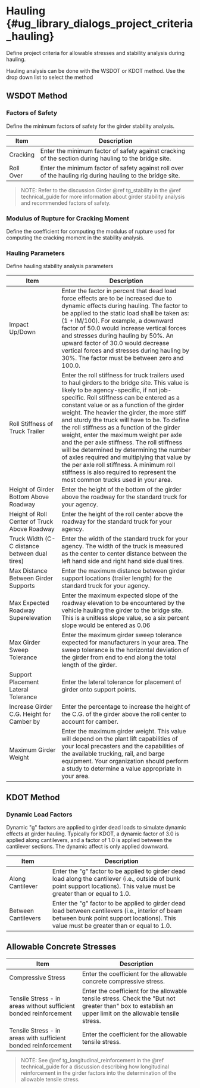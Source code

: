 Hauling {#ug_library_dialogs_project_criteria_hauling}
==============================================
Define project criteria for allowable stresses and stability analysis during hauling.

Hauling analysis can be done with the WSDOT or KDOT method. Use the drop down list to select the method

WSDOT Method
--------------

### Factors of Safety ###
Define the minimum factors of safety for the girder stability analysis.

Item | Description
-----|------------
Cracking | Enter the minimum factor of safety against cracking of the section during hauling to the bridge site.
Roll Over | Enter the minimum factor of safety against roll over of the hauling rig during hauling to the bridge site.

> NOTE: Refer to the discussion Girder @ref tg_stability in the @ref technical_guide for more information about girder stability analysis and recommended factors of safety.

### Modulus of Rupture for Cracking Moment ###
Define the coefficient for computing the modulus of rupture used for computing the cracking moment in the stability analysis.

### Hauling Parameters ###
Define hauling stability analysis parameters

Item | Description
-----|---------------
Impact Up/Down | Enter the factor in percent that dead load force effects are to be increased due to dynamic effects during hauling. The factor to be applied to the static load shall be taken as: (1 + IM/100). For example, a downward factor of 50.0 would increase vertical forces and stresses during hauling by 50%. An upward factor of 30.0 would decrease vertical forces and stresses during hauling by 30%. The factor must be between zero and 100.0.
Roll Stiffness of Truck Trailer | Enter the roll stiffness for truck trailers used to haul girders to the bridge site. This value is likely to be agency-specific, if not job-specific. Roll stiffness can be entered as a constant value or as a function of the girder weight. The heavier the girder, the more stiff and sturdy the truck will have to be. To define the roll stiffness as a function of the girder weight, enter the maximum weight per axle and the per axle stiffness. The roll stiffness will be determined by determining the number of axles required and multiplying that value by the per axle roll stiffness. A minimum roll stiffness is also required to represent the most common trucks used in your area.
Height of Girder Bottom Above Roadway | Enter the height of the bottom of the girder above the roadway for the standard truck for your agency.
Height of Roll Center of Truck Above Roadway | Enter the height of the roll center above the roadway for the standard truck for your agency.
Truck Width (C-C distance between dual tires) | Enter the width of the standard truck for your agency. The width of the truck is measured as the center to center distance between the left hand side and right hand side dual tires.
Max Distance Between Girder Supports | Enter the maximum distance between girder support locations (trailer length) for the standard truck for your agency.
Max Expected Roadway Superelevation | Enter the maximum expected slope of the roadway elevation to be encountered by the vehicle hauling the girder to the bridge site. This is a unitless slope value, so a six percent slope would be entered as 0.06
Max Girder Sweep Tolerance | Enter the maximum girder sweep tolerance expected for manufacturers in your area. The sweep tolerance is the horizontal deviation of the girder from end to end along the total length of the girder.
Support Placement Lateral Tolerance | Enter the lateral tolerance for placement of girder onto support points.
Increase Girder C.G. Height for Camber by | Enter the percentage to increase the height of the C.G. of the girder above the roll center to account for camber.
Maximum Girder Weight | Enter the maximum girder weight. This value will depend on the plant lift capabilities of your local precasters and the capabilities of the available trucking, rail, and barge equipment. Your organization should perform a study to determine a value appropriate in your area.  

KDOT Method
--------------

### Dynamic Load Factors ###
Dynamic "g" factors are applied to girder dead loads to simulate dynamic effects at girder hauling. Typically for KDOT, a dynamic factor of 3.0 is applied along cantilevers, and a factor of 1.0 is applied between the cantilever sections. The dynamic affect is only applied downward.

Item | Description
------|---------------
Along Cantilever | Enter the "g" factor to be applied to girder dead load along the cantilever (i.e., outside of bunk point support locations). This value must be greater than or equal to 1.0.
Between Cantilevers | Enter the "g" factor to be applied to girder dead load between cantilevers (i.e., interior of beam between bunk point support locations). This value must be greater than or equal to 1.0.


Allowable Concrete Stresses
------------------------------

Item | Description
-----|----------------
Compressive Stress | Enter the coefficient for the allowable concrete compressive stress.
Tensile Stress - in areas without sufficient bonded reinforcement | Enter the coefficient for the allowable tensile stress. Check the "But not greater than" box to establish an upper limit on the allowable tensile stress.
Tensile Stress - in areas with sufficient bonded reinforcement | Enter the coefficient for the allowable tensile stress.

> NOTE: See @ref tg_longitudinal_reinforcement in the @ref technical_guide for a discussion describing how longitudinal reinforcement in the girder factors into the determination of the allowable tensile stress.
